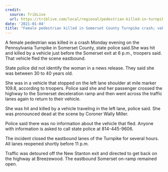 ```yaml
---
credit:
  source: TribLive
  url: https://triblive.com/local/regional/pedestrian-killed-in-turnpike-crash/
date: '2021-01-04'
title: "Female pedestrian killed in Somerset County Turnpike crash; vehicle fled"
---
```

A female pedestrian was killed in a crash Monday evening on the Pennsylvania Turnpike in Somerset County, state police said.She was hit and killed by a vehicle just before the Somerset exit at 6 p.m., troopers said. That vehicle fled the scene eastbound.

State police did not identify the woman in a news release. They said she was between 30 to 40 years old.

She was in a vehicle that stopped on the left lane shoulder at mile marker 109.8, according to troopers. Police said she and her passenger crossed the highway to the Somerset deceleration ramp and then went across the traffic lanes again to return to their vehicle.

She was hit and killed by a vehicle traveling in the left lane, police said. She was pronounced dead at the scene by Coroner Wally Miller.

Police said there was no information about the vehicle that fled. Anyone with information is asked to call state police at 814-445-9606.

The incident closed the eastbound lanes of the Turnpike for several hours. All lanes reopened shortly before 11 p.m.

Traffic was detoured off the New Stanton exit and directed to get back on the highway at Breezewood. The eastbound Somerset on-ramp remained open.
